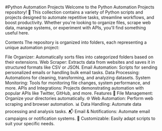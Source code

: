 #Python Automation Projects
Welcome to the Python Automation Projects repository! 🎉 This collection contains a variety of Python scripts and projects designed to automate repetitive tasks, streamline workflows, and boost productivity. Whether you're looking to organize files, scrape web data, manage systems, or experiment with APIs, you'll find something useful here.

Contents
The repository is organized into folders, each representing a unique automation project:

File Organizer: Automatically sorts files into categorized folders based on their extensions.
Web Scraper: Extracts data from websites and saves it in structured formats like CSV or JSON.
Email Automation: Scripts for sending personalized emails or handling bulk email tasks.
Data Processing: Automations for cleaning, transforming, and analyzing datasets.
System Monitoring: Tools for monitoring file changes, system performance, and more.
APIs and Integrations: Projects demonstrating automation with popular APIs like Twitter, GitHub, and more.
Features
📁 File Management: Organize your directories automatically.
🌐 Web Automation: Perform web scraping and browser automation.
📊 Data Handling: Automate data processing and analysis tasks.
📬 Email & Notifications: Automate email campaigns or notification systems.
🔄 Customizable: Easily adapt scripts to suit your specific needs.
